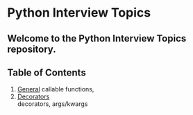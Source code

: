 # Python Interview Topics

Welcome to the **Python Interview Topics** repository. 
---

## Table of Contents

1. [General](/General/)
    callable functions, 
2. [Decorators](/Decorators/)  
   decorators, args/kwargs

